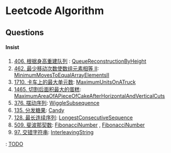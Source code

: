 # Leetcode Algorithm

## Questions

#### Insist

1. [406. 根据身高重建队列](https://leetcode.cn/problems/queue-reconstruction-by-height/) : [QueueReconstructionByHeight](./src/main/java/com/inbetter/homework/leetcode/QueueReconstructionByHeight.java)
2. [462. 最少移动次数使数组元素相等 II](https://leetcode.cn/problems/minimum-moves-to-equal-array-elements-ii/): [MinimumMovesToEqualArrayElementsII](./src/main/java/com/inbetter/homework/leetcode/MinimumMovesToEqualArrayElementsII.java)
3. [1710. 卡车上的最大单元数](https://leetcode.cn/problems/maximum-units-on-a-truck/): [MaximumUnitsOnATruck](./src/main/java/com/inbetter/homework/leetcode/MaximumUnitsOnATruck.java)
4. [1465. 切割后面积最大的蛋糕](https://leetcode.cn/problems/maximum-area-of-a-piece-of-cake-after-horizontal-and-vertical-cuts/): [MaximumAreaOfAPieceOfCakeAfterHorizontalAndVerticalCuts](./src/main/java/com/inbetter/homework/leetcode/MaximumAreaOfAPieceOfCakeAfterHorizontalAndVerticalCuts.java)
5. [376. 摆动序列](https://leetcode.cn/problems/wiggle-subsequence/): [WiggleSubsequence](./src/main/java/com/inbetter/homework/leetcode/WiggleSubsequence.java)
6. [135. 分发糖果](https://leetcode.cn/problems/candy/): [Candy](./src/main/java/com/inbetter/homework/leetcode/Candy.java)
7. [128. 最长连续序列](https://leetcode.cn/problems/longest-consecutive-sequence/): [LongestConsecutiveSequence](./src/main/java/com/inbetter/homework/leetcode/LongestConsecutiveSequence.java)
8. [509. 斐波那契数](https://leetcode.cn/problems/fibonacci-number/): [FibonacciNumber](./src/main/java/com/inbetter/homework/leetcode/FibonacciNumber.java) , [FibonacciNumber](./src/main/java/com/inbetter/homework/leetcode/FibonacciNumber2.java)
9. [97. 交错字符串](https://leetcode.cn/problems/interleaving-string/): [InterleavingString](./src/main/java/com/inbetter/homework/leetcode/InterleavingString.java)


: [TODO](./src/main/java/com/inbetter/homework/leetcode/TODO.java)